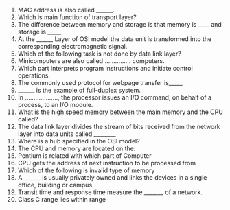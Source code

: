 
1. MAC address is also called ______.
2. Which is main function of transport layer?
3. The difference between memory and storage is that memory is ____ and storage is _____
4. At the ______ Layer of OSI model the data unit is transformed into the corresponding electromagnetic signal.
5. Which of the following task is not done by data link layer?
6. Minicomputers are also called …………… computers.
7. Which part interprets program instructions and initiate control operations.
8. The commonly used protocol for webpage transfer is_____
9. ______ is the example of full-duplex system.
10. In ………………., the processor issues an I/O command, on behalf of a process, to an I/O module.
11. What is the high speed memory between the main memory and the CPU called?
12. The data link layer divides the stream of bits received from the network layer into data units called ________
13. Where is a hub specified in the OSI model?
14. The CPU and memory are located on the:
15. Pentium is related with which part of Computer
16. CPU gets the address of next instruction to be processed from
17. Which of the following is invalid type of memory
18. A ______ is usually privately owned and links the devices in a single office, building or campus.
19. Transit time and response time measure the _______ of a network.
20. Class C range lies within range